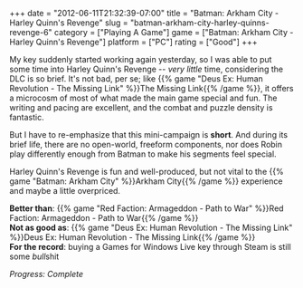 +++
date = "2012-06-11T21:32:39-07:00"
title = "Batman: Arkham City - Harley Quinn's Revenge"
slug = "batman-arkham-city-harley-quinns-revenge-6"
category = ["Playing A Game"]
game = ["Batman: Arkham City - Harley Quinn's Revenge"]
platform = ["PC"]
rating = ["Good"]
+++

My key suddenly started working again yesterday, so I was able to put some time into Harley Quinn's Revenge -- <i>very little</i> time, considering the DLC is so brief.  It's not bad, per se; like {{% game "Deus Ex: Human Revolution - The Missing Link" %}}The Missing Link{{% /game %}}, it offers a microcosm of most of what made the main game special and fun.  The writing and pacing are excellent, and the combat and puzzle density is fantastic.

But I have to re-emphasize that this mini-campaign is <b>short</b>.  And during its brief life, there are no open-world, freeform components, nor does Robin play differently enough from Batman to make his segments feel special.

Harley Quinn's Revenge is fun and well-produced, but not vital to the {{% game "Batman: Arkham City" %}}Arkham City{{% /game %}} experience and maybe a little overpriced.

<b>Better than</b>: {{% game "Red Faction: Armageddon - Path to War" %}}Red Faction: Armageddon - Path to War{{% /game %}}  
<b>Not as good as</b>: {{% game "Deus Ex: Human Revolution - The Missing Link" %}}Deus Ex: Human Revolution - The Missing Link{{% /game %}}  
<b>For the record</b>: buying a Games for Windows Live key through Steam is still some <i>bull</i>shit

<i>Progress: Complete</i>